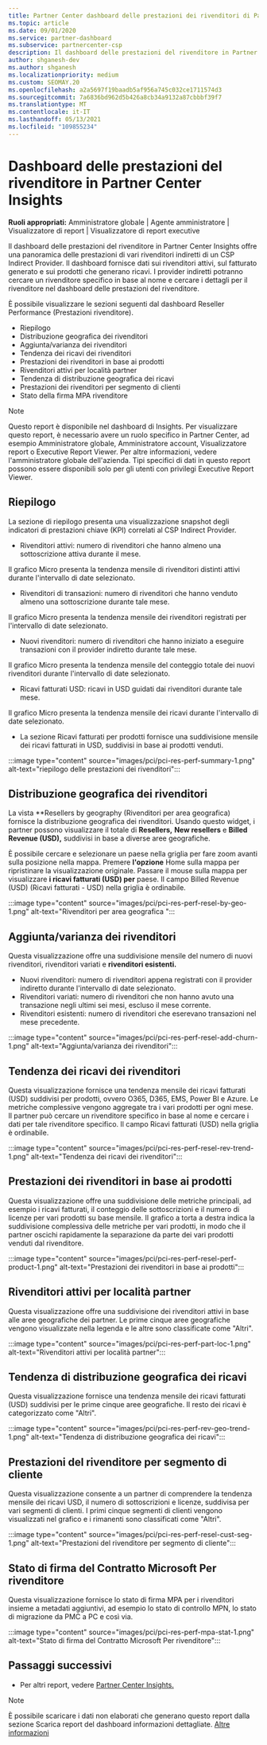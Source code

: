 ```yaml
---
title: Partner Center dashboard delle prestazioni dei rivenditori di Partner Center Insights
ms.topic: article
ms.date: 09/01/2020
ms.service: partner-dashboard
ms.subservice: partnercenter-csp
description: Il dashboard delle prestazioni del rivenditore in Partner Center Insights offre una panoramica delle prestazioni di vari rivenditori indiretti di un CSP Indirect Provider.
author: shganesh-dev
ms.author: shganesh
ms.localizationpriority: medium
ms.custom: SEOMAY.20
ms.openlocfilehash: a2a5697f19baadb5af956a745c032ce1711574d3
ms.sourcegitcommit: 7a6836bd962d5b426a8cb34a9132a87cbbbf39f7
ms.translationtype: MT
ms.contentlocale: it-IT
ms.lasthandoff: 05/13/2021
ms.locfileid: "109855234"
---
```

# <a name="reseller-performance-dashboard-in-partner-center-insights"></a>Dashboard delle prestazioni del rivenditore in Partner Center Insights

**Ruoli appropriati:** Amministratore globale | Agente amministratore | Visualizzatore di report | Visualizzatore di report executive

Il dashboard delle prestazioni del rivenditore in Partner Center Insights offre una panoramica delle prestazioni di vari rivenditori indiretti di un CSP Indirect Provider. Il dashboard fornisce dati sui rivenditori attivi, sul fatturato generato e sui prodotti che generano ricavi. I provider indiretti potranno cercare un rivenditore specifico in base al nome e cercare i dettagli per il rivenditore nel dashboard delle prestazioni del rivenditore.

È possibile visualizzare le sezioni seguenti dal dashboard Reseller Performance (Prestazioni rivenditore).

- Riepilogo
- Distribuzione geografica dei rivenditori
- Aggiunta/varianza dei rivenditori 
- Tendenza dei ricavi dei rivenditori 
- Prestazioni dei rivenditori in base ai prodotti
- Rivenditori attivi per località partner
- Tendenza di distribuzione geografica dei ricavi
- Prestazioni dei rivenditori per segmento di clienti
- Stato della firma MPA rivenditore

 > [!NOTE]
 > Questo report è disponibile nel dashboard di Insights. Per visualizzare questo report, è necessario avere un ruolo specifico in Partner Center, ad esempio Amministratore globale, Amministratore account, Visualizzatore report o Executive Report Viewer. Per altre informazioni, vedere l'amministratore globale dell'azienda. Tipi specifici di dati in questo report possono essere disponibili solo per gli utenti con privilegi Executive Report Viewer.

## <a name="summary"></a>Riepilogo

La sezione di riepilogo presenta una visualizzazione snapshot degli indicatori di prestazioni chiave (KPI) correlati al CSP Indirect Provider.

- Rivenditori attivi: numero di rivenditori che hanno almeno una sottoscrizione attiva durante il mese.

Il grafico Micro presenta la tendenza mensile di rivenditori distinti attivi durante l'intervallo di date selezionato.

- Rivenditori di transazioni: numero di rivenditori che hanno venduto almeno una sottoscrizione durante tale mese. 

Il grafico Micro presenta la tendenza mensile dei rivenditori registrati per l'intervallo di date selezionato.

- Nuovi rivenditori: numero di rivenditori che hanno iniziato a eseguire transazioni con il provider indiretto durante tale mese. 

Il grafico Micro presenta la tendenza mensile del conteggio totale dei nuovi rivenditori durante l'intervallo di date selezionato.

- Ricavi fatturati USD: ricavi in USD guidati dai rivenditori durante tale mese. 

Il grafico Micro presenta la tendenza mensile dei ricavi durante l'intervallo di date selezionato.

- La sezione Ricavi fatturati per prodotti fornisce una suddivisione mensile dei ricavi fatturati in USD, suddivisi in base ai prodotti venduti. 

:::image type="content" source="images/pci/pci-res-perf-summary-1.png" alt-text="riepilogo delle prestazioni dei rivenditori":::

## <a name="geographical-spread-of-resellers"></a>Distribuzione geografica dei rivenditori

La vista **Resellers by geography (Rivenditori per area geografica) fornisce la distribuzione geografica dei rivenditori. Usando questo widget, i partner possono visualizzare il totale di **Resellers,** **New resellers** e **Billed Revenue (USD),** suddivisi in base a diverse aree geografiche.

È possibile cercare e selezionare un paese nella griglia per fare zoom avanti sulla posizione nella mappa. Premere **l'opzione** Home sulla mappa per ripristinare la visualizzazione originale. Passare il mouse sulla mappa per visualizzare **i ricavi fatturati (USD) per** paese. Il campo Billed Revenue (USD) (Ricavi fatturati - USD) nella griglia è ordinabile.

:::image type="content" source="images/pci/pci-res-perf-resel-by-geo-1.png" alt-text="Rivenditori per area geografica ":::

## <a name="resellers-addchurns"></a>Aggiunta/varianza dei rivenditori

Questa visualizzazione offre una suddivisione mensile del numero di nuovi rivenditori, rivenditori variati e **rivenditori esistenti.** 

- Nuovi rivenditori: numero di rivenditori appena registrati con il provider indiretto durante l'intervallo di date selezionato.
- Rivenditori variati: numero di rivenditori che non hanno avuto una transazione negli ultimi sei mesi, escluso il mese corrente.
- Rivenditori esistenti: numero di rivenditori che eserevano transazioni nel mese precedente.

:::image type="content" source="images/pci/pci-res-perf-resel-add-churn-1.png" alt-text="Aggiunta/varianza dei rivenditori":::

## <a name="resellers-revenue-trend"></a>Tendenza dei ricavi dei rivenditori 

Questa visualizzazione fornisce una tendenza mensile dei ricavi fatturati (USD) suddivisi per prodotti, ovvero O365, D365, EMS, Power BI e Azure. Le metriche complessive vengono aggregate tra i vari prodotti per ogni mese. Il partner può cercare un rivenditore specifico in base al nome e cercare i dati per tale rivenditore specifico. Il campo Ricavi fatturati (USD) nella griglia è ordinabile.

:::image type="content" source="images/pci/pci-res-perf-resel-rev-trend-1.png" alt-text="Tendenza dei ricavi dei rivenditori":::

## <a name="reseller-performance-by-products"></a>Prestazioni dei rivenditori in base ai prodotti

Questa visualizzazione offre una suddivisione delle metriche principali, ad esempio i ricavi fatturati, il conteggio delle sottoscrizioni e il numero di licenze per vari prodotti su base mensile. Il grafico a torta a destra indica la suddivisione complessiva delle metriche per vari prodotti, in modo che il partner oscichi rapidamente la separazione da parte dei vari prodotti venduti dal rivenditore.

:::image type="content" source="images/pci/pci-res-perf-resel-perf-product-1.png" alt-text="Prestazioni dei rivenditori in base ai prodotti":::

## <a name="active-resellers-by-partner-locations"></a>Rivenditori attivi per località partner

Questa visualizzazione offre una suddivisione dei rivenditori attivi in base alle aree geografiche dei partner. Le prime cinque aree geografiche vengono visualizzate nella legenda e le altre sono classificate come "Altri".

:::image type="content" source="images/pci/pci-res-perf-part-loc-1.png" alt-text="Rivenditori attivi per località partner":::

## <a name="revenue-geo-distribution-trend"></a>Tendenza di distribuzione geografica dei ricavi

Questa visualizzazione fornisce una tendenza mensile dei ricavi fatturati (USD) suddivisi per le prime cinque aree geografiche.  Il resto dei ricavi è categorizzato come "Altri".

:::image type="content" source="images/pci/pci-res-perf-rev-geo-trend-1.png" alt-text="Tendenza di distribuzione geografica dei ricavi":::

## <a name="reseller-performance-by-customer-segment"></a>Prestazioni del rivenditore per segmento di cliente

Questa visualizzazione consente a un partner di comprendere la tendenza mensile dei ricavi USD, il numero di sottoscrizioni e licenze, suddivisa per vari segmenti di clienti. I primi cinque segmenti di clienti vengono visualizzati nel grafico e i rimanenti sono classificati come "Altri".

:::image type="content" source="images/pci/pci-res-perf-resel-cust-seg-1.png" alt-text="Prestazioni del rivenditore per segmento di cliente":::

## <a name="reseller-mpa-signing-status"></a>Stato di firma del Contratto Microsoft Per rivenditore

Questa visualizzazione fornisce lo stato di firma MPA per i rivenditori insieme a metadati aggiuntivi, ad esempio lo stato di controllo MPN, lo stato di migrazione da PMC a PC e così via.

:::image type="content" source="images/pci/pci-res-perf-mpa-stat-1.png" alt-text="Stato di firma del Contratto Microsoft Per rivenditore":::

## <a name="next-steps"></a>Passaggi successivi

- Per altri report, vedere [Partner Center Insights.](partner-center-insights.md)

>[!NOTE] 
> È possibile scaricare i dati non elaborati che generano questo report dalla sezione Scarica report del dashboard informazioni dettagliate. [Altre informazioni](pci-download-reports.md) 
